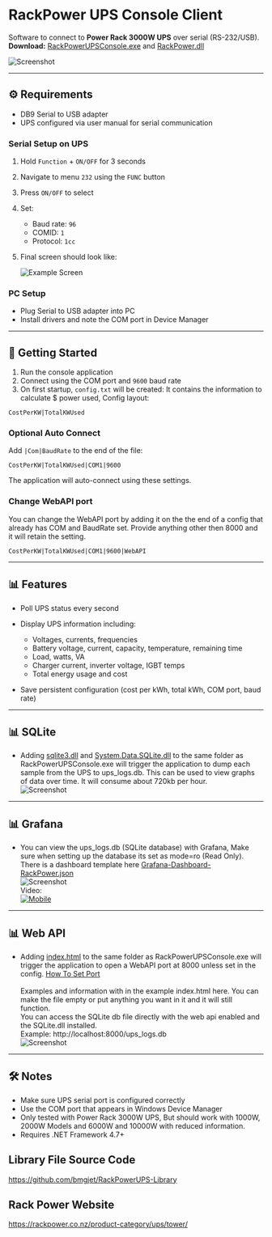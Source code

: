 # RackPower UPS Console Client

Software to connect to **Power Rack 3000W UPS** over serial (RS-232/USB).<br>
**Download:** [RackPowerUPSConsole.exe](https://raw.githubusercontent.com/bmgjet/RackPowerUPS-ConsoleClient/refs/heads/main/RackPowerUPSConsole.exe) and [RackPower.dll](https://raw.githubusercontent.com/bmgjet/RackPowerUPS-ConsoleClient/refs/heads/main/RackPower.dll)


![Screenshot](https://github.com/bmgjet/RackPowerUPS-ConsoleClient/blob/main/PowerRackConsole-Screenshot.png?raw=true)

---

## ⚙️ Requirements

* DB9 Serial to USB adapter
* UPS configured via user manual for serial communication

### Serial Setup on UPS

1. Hold `Function` + `ON/OFF` for 3 seconds
2. Navigate to menu `232` using the `FUNC` button
3. Press `ON/OFF` to select
4. Set:

   * Baud rate: `96`
   * COMID: `1`
   * Protocol: `1cc`
5. Final screen should look like:

   ![Example Screen](https://github.com/bmgjet/RackPowerUPS-ConsoleClient/blob/main/ExampleScreen.png?raw=true)

### PC Setup

* Plug Serial to USB adapter into PC
* Install drivers and note the COM port in Device Manager

---

## 🚀 Getting Started

1. Run the console application
2. Connect using the COM port and `9600` baud rate
3. On first startup, `config.txt` will be created: It contains the information to calculate $ power used, Config layout:

```
CostPerKW|TotalKWUsed
```

### Optional Auto Connect

Add `|Com|BaudRate` to the end of the file:

```
CostPerKW|TotalKWUsed|COM1|9600
```
The application will auto-connect using these settings.

### Change WebAPI port
You can change the WebAPI port by adding it on the the end of a config that already has COM and BaudRate set. Provide anything other then 8000 and it will retain the setting.
```
CostPerKW|TotalKWUsed|COM1|9600|WebAPI
```

---

## 📊 Features

* Poll UPS status every second
* Display UPS information including:

  * Voltages, currents, frequencies
  * Battery voltage, current, capacity, temperature, remaining time
  * Load, watts, VA
  * Charger current, inverter voltage, IGBT temps
  * Total energy usage and cost
* Save persistent configuration (cost per kWh, total kWh, COM port, baud rate)

---

## 📊 SQLite

* Adding [sqlite3.dll](https://raw.githubusercontent.com/bmgjet/RackPowerUPS-ConsoleClient/refs/heads/main/sqlite3.dll) and [System.Data.SQLite.dll](https://raw.githubusercontent.com/bmgjet/RackPowerUPS-ConsoleClient/refs/heads/main/System.Data.SQLite.dll) to the same folder as RackPowerUPSConsole.exe will trigger the application to dump each sample from the UPS to ups_logs.db. This can be used to view graphs of data over time. It will consume about 720kb per hour.<br>
![Screenshot](https://github.com/bmgjet/RackPowerUPS-ConsoleClient/blob/main/SQLiteGraph.png?raw=true)

---

## 📊 Grafana

* You can view the ups_logs.db (SQLite database) with Grafana, Make sure when setting up the database its set as mode=ro (Read Only). There is a dashboard template here [Grafana-Dashboard-RackPower.json](https://raw.githubusercontent.com/bmgjet/RackPowerUPS-ConsoleClient/refs/heads/main/Grafana-Dashboard-RackPower.json)<br>
![Screenshot](https://github.com/bmgjet/RackPowerUPS-ConsoleClient/blob/main/Grafana12-screenshot.png?raw=true)<br>Video:<br>[![Mobile](https://img.youtube.com/vi/PzLGLP1t6gU/0.jpg)](https://www.youtube.com/watch?v=PzLGLP1t6gU)

---

## 📊 Web API

* Adding [index.html](https://raw.githubusercontent.com/bmgjet/RackPowerUPS-ConsoleClient/refs/heads/main/index.html) to the same folder as RackPowerUPSConsole.exe will trigger the application to open a WebAPI port at 8000 unless set in the config. [How To Set Port](https://github.com/bmgjet/RackPowerUPS-ConsoleClient/blob/main/README.md#change-webapi-port)<br><br>Examples and information with in the example index.html here. You can make the file empty or put anything you want in it and it will still function.<br>You can access the SQLite db file directly with the web api enabled and the SQLite.dll installed. <br>Example: http://localhost:8000/ups_logs.db
<br>![Screenshot](https://github.com/bmgjet/RackPowerUPS-ConsoleClient/blob/main/webapi-screenshot.png?raw=true)
---

## 🛠️ Notes

* Make sure UPS serial port is configured correctly
* Use the COM port that appears in Windows Device Manager
* Only tested with Power Rack 3000W UPS, But should work with 1000W, 2000W Models and 6000W and 10000W with reduced information.
* Requires .NET Framework 4.7+

## Library File Source Code
https://github.com/bmgjet/RackPowerUPS-Library

## Rack Power Website
https://rackpower.co.nz/product-category/ups/tower/
